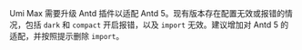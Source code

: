 Umi Max 需要升级 Antd 插件以适配 Antd 5。现有版本存在配置无效或报错的情况，包括 `dark` 和 `compact` 开启报错，以及 `import` 无效。建议增加对 Antd 5 的适配，并按照提示删除 `import`。
